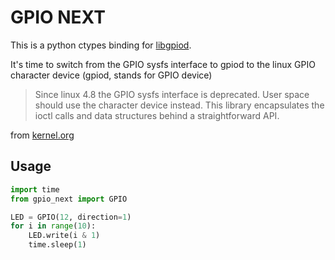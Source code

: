 GPIO NEXT
=========

This is a python ctypes binding for [libgpiod](https://git.kernel.org/pub/scm/libs/libgpiod/libgpiod.git/about/).

It's time to switch from the GPIO sysfs interface to gpiod to the linux GPIO character device (gpiod, stands for GPIO device)

>Since linux 4.8 the GPIO sysfs interface is deprecated. User space should use
the character device instead. This library encapsulates the ioctl calls and
data structures behind a straightforward API.

from [kernel.org](https://git.kernel.org/pub/scm/libs/libgpiod/libgpiod.git/about/)


## Usage
```python
import time
from gpio_next import GPIO

LED = GPIO(12, direction=1)
for i in range(10):
    LED.write(i & 1)
    time.sleep(1)


